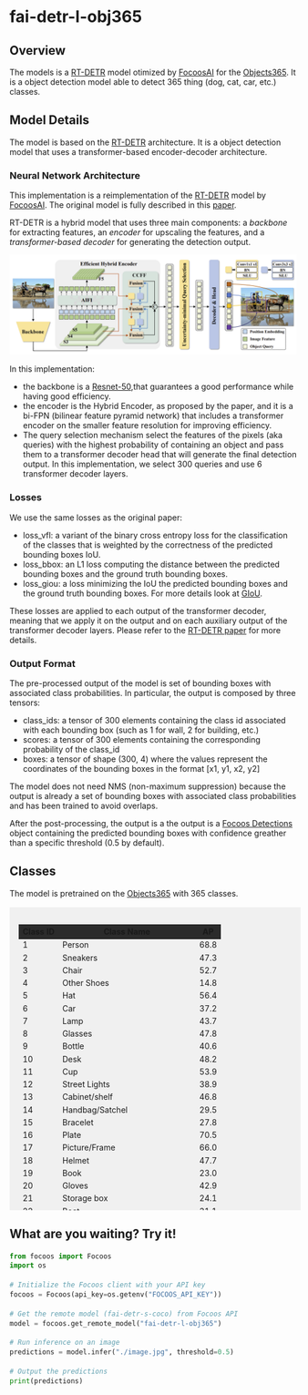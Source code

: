# fai-detr-l-obj365

## Overview
The models is a [RT-DETR](https://github.com/lyuwenyu/RT-DETR) model otimized by [FocoosAI](https://focoos.ai) for the [Objects365](https://www.objects365.org/overview.html). It is a object detection model able to detect 365 thing (dog, cat, car, etc.) classes.


## Model Details
The model is based on the [RT-DETR](https://github.com/lyuwenyu/RT-DETR) architecture. It is a object detection model that uses a transformer-based encoder-decoder architecture.

### Neural Network Architecture
This implementation is a reimplementation of the [RT-DETR](https://github.com/lyuwenyu/RT-DETR) model by [FocoosAI](https://focoos.ai). The original model is fully described in this [paper](https://arxiv.org/abs/2304.08069).

RT-DETR is a hybrid model that uses three main components: a *backbone* for extracting features, an *encoder* for upscaling the features, and a *transformer-based decoder* for generating the detection output.

![alt text](./rt-detr.png)

In this implementation:

- the backbone is a [Resnet-50](https://github.com/pytorch/vision/blob/main/torchvision/models/resnet.py),that guarantees a good performance while having good efficiency.
- the encoder is the Hybrid Encoder, as proposed by the paper, and it is a bi-FPN (bilinear feature pyramid network) that includes a transformer encoder on the smaller feature resolution for improving efficiency.
- The query selection mechanism select the features of the pixels (aka queries) with the highest probability of containing an object and pass them to a transformer decoder head that will generate the final detection output. In this implementation, we select 300 queries and use 6 transformer decoder layers.

### Losses
We use the same losses as the original paper:

- loss_vfl: a variant of the binary cross entropy loss for the classification of the classes that is weighted by the correctness of the predicted bounding boxes IoU.
- loss_bbox: an L1 loss computing the distance between the predicted bounding boxes and the ground truth bounding boxes.
- loss_giou: a loss minimizing the IoU the predicted bounding boxes and the ground truth bounding boxes. For more details look at [GIoU](https://giou.stanford.edu/).

These losses are applied to each output of the transformer decoder, meaning that we apply it on the output and on each auxiliary output of the transformer decoder layers.
Please refer to the [RT-DETR paper](https://arxiv.org/abs/2304.08069) for more details.

### Output Format
The pre-processed output of the model is set of bounding boxes with associated class probabilities. In particular, the output is composed by three tensors:

- class_ids: a tensor of 300 elements containing the class id associated with each bounding box (such as 1 for wall, 2 for building, etc.)
- scores: a tensor of 300 elements containing the corresponding probability of the class_id
- boxes: a tensor of shape (300, 4) where the values represent the coordinates of the bounding boxes in the format [x1, y1, x2, y2]

The model does not need NMS (non-maximum suppression) because the output is already a set of bounding boxes with associated class probabilities and has been trained to avoid overlaps.

After the post-processing, the output is a the output is a [Focoos Detections](https://github.com/FocoosAI/focoos/blob/4a317a269cb7758ea71b255faeba654d21182083/focoos/ports.py#L179) object containing the predicted bounding boxes with confidence greather than a specific threshold (0.5 by default).

## Classes
The model is pretrained on the [Objects365](https://www.objects365.org/overview.html) with 365 classes.

<div class="class-table" markdown>
  <style>
    .class-table {
      max-height: 500px;
      overflow-y: auto;
      /* border: 1px solid #ccc; */
      /* border-radius: 4px; */
      padding: 1rem;
      margin: 1rem 0;
      background: rgba(0,0,0,0.05);
      width: 95%;
      margin-left: auto;
      margin-right: auto;
    }
    .class-table table {
      width: 100%;
    }
    .class-table thead {
      position: sticky;
      top: 0;
      background: #2b2b2b;
      z-index: 1;
    }
  </style>
<table>
  <thead>
    <tr>
      <th>Class ID</th>
      <th>Class Name</th>
      <th>AP</th>
    </tr>
  </thead>
  <tbody>
  <tr>
      <td>1</td>
      <td>Person</td>
      <td>68.8</td>
    </tr>
    <tr>
      <td>2</td>
      <td>Sneakers</td>
      <td>47.3</td>
    </tr>
    <tr>
      <td>3</td>
      <td>Chair</td>
      <td>52.7</td>
    </tr>
    <tr>
      <td>4</td>
      <td>Other Shoes</td>
      <td>14.8</td>
    </tr>
    <tr>
      <td>5</td>
      <td>Hat</td>
      <td>56.4</td>
    </tr>
    <tr>
      <td>6</td>
      <td>Car</td>
      <td>37.2</td>
    </tr>
    <tr>
      <td>7</td>
      <td>Lamp</td>
      <td>43.7</td>
    </tr>
    <tr>
      <td>8</td>
      <td>Glasses</td>
      <td>47.8</td>
    </tr>
    <tr>
      <td>9</td>
      <td>Bottle</td>
      <td>40.6</td>
    </tr>
    <tr>
      <td>10</td>
      <td>Desk</td>
      <td>48.2</td>
    </tr>
    <tr>
      <td>11</td>
      <td>Cup</td>
      <td>53.9</td>
    </tr>
    <tr>
      <td>12</td>
      <td>Street Lights</td>
      <td>38.9</td>
    </tr>
    <tr>
      <td>13</td>
      <td>Cabinet/shelf</td>
      <td>46.8</td>
    </tr>
    <tr>
      <td>14</td>
      <td>Handbag/Satchel</td>
      <td>29.5</td>
    </tr>
    <tr>
      <td>15</td>
      <td>Bracelet</td>
      <td>27.8</td>
    </tr>
    <tr>
      <td>16</td>
      <td>Plate</td>
      <td>70.5</td>
    </tr>
    <tr>
      <td>17</td>
      <td>Picture/Frame</td>
      <td>66.0</td>
    </tr>
    <tr>
      <td>18</td>
      <td>Helmet</td>
      <td>47.7</td>
    </tr>
    <tr>
      <td>19</td>
      <td>Book</td>
      <td>23.0</td>
    </tr>
    <tr>
      <td>20</td>
      <td>Gloves</td>
      <td>42.9</td>
    </tr>
    <tr>
      <td>21</td>
      <td>Storage box</td>
      <td>24.1</td>
    </tr>
    <tr>
      <td>22</td>
      <td>Boat</td>
      <td>31.1</td>
    </tr>
    <tr>
      <td>23</td>
      <td>Leather Shoes</td>
      <td>29.3</td>
    </tr>
    <tr>
      <td>24</td>
      <td>Flower</td>
      <td>39.6</td>
    </tr>
    <tr>
      <td>25</td>
      <td>Bench</td>
      <td>26.6</td>
    </tr>
    <tr>
      <td>26</td>
      <td>Potted Plant</td>
      <td>42.4</td>
    </tr>
    <tr>
      <td>27</td>
      <td>Bowl/Basin</td>
      <td>57.7</td>
    </tr>
    <tr>
      <td>28</td>
      <td>Flag</td>
      <td>38.6</td>
    </tr>
    <tr>
      <td>29</td>
      <td>Pillow</td>
      <td>56.0</td>
    </tr>
    <tr>
      <td>30</td>
      <td>Boots</td>
      <td>39.8</td>
    </tr>
    <tr>
      <td>31</td>
      <td>Vase</td>
      <td>37.1</td>
    </tr>
    <tr>
      <td>32</td>
      <td>Microphone</td>
      <td>39.1</td>
    </tr>
    <tr>
      <td>33</td>
      <td>Necklace</td>
      <td>30.3</td>
    </tr>
    <tr>
      <td>34</td>
      <td>Ring</td>
      <td>19.5</td>
    </tr>
    <tr>
      <td>35</td>
      <td>SUV</td>
      <td>33.4</td>
    </tr>
    <tr>
      <td>36</td>
      <td>Wine Glass</td>
      <td>68.6</td>
    </tr>
    <tr>
      <td>37</td>
      <td>Belt</td>
      <td>35.8</td>
    </tr>
    <tr>
      <td>38</td>
      <td>Moniter/TV</td>
      <td>75.1</td>
    </tr>
    <tr>
      <td>39</td>
      <td>Backpack</td>
      <td>29.9</td>
    </tr>
    <tr>
      <td>40</td>
      <td>Umbrella</td>
      <td>37.4</td>
    </tr>
    <tr>
      <td>41</td>
      <td>Traffic Light</td>
      <td>39.0</td>
    </tr>
    <tr>
      <td>42</td>
      <td>Speaker</td>
      <td>58.3</td>
    </tr>
    <tr>
      <td>43</td>
      <td>Watch</td>
      <td>47.1</td>
    </tr>
    <tr>
      <td>44</td>
      <td>Tie</td>
      <td>37.0</td>
    </tr>
    <tr>
      <td>45</td>
      <td>Trash bin Can</td>
      <td>49.1</td>
    </tr>
    <tr>
      <td>46</td>
      <td>Slippers</td>
      <td>43.9</td>
    </tr>
    <tr>
      <td>47</td>
      <td>Bicycle</td>
      <td>46.8</td>
    </tr>
    <tr>
      <td>48</td>
      <td>Stool</td>
      <td>48.9</td>
    </tr>
    <tr>
      <td>49</td>
      <td>Barrel/bucket</td>
      <td>39.9</td>
    </tr>
    <tr>
      <td>50</td>
      <td>Van</td>
      <td>30.7</td>
    </tr>
    <tr>
      <td>51</td>
      <td>Couch</td>
      <td>62.5</td>
    </tr>
    <tr>
      <td>52</td>
      <td>Sandals</td>
      <td>43.7</td>
    </tr>
    <tr>
      <td>53</td>
      <td>Bakset</td>
      <td>40.1</td>
    </tr>
    <tr>
      <td>54</td>
      <td>Drum</td>
      <td>54.8</td>
    </tr>
    <tr>
      <td>55</td>
      <td>Pen/Pencil</td>
      <td>29.9</td>
    </tr>
    <tr>
      <td>56</td>
      <td>Bus</td>
      <td>45.3</td>
    </tr>
    <tr>
      <td>57</td>
      <td>Wild Bird</td>
      <td>12.6</td>
    </tr>
    <tr>
      <td>58</td>
      <td>High Heels</td>
      <td>41.9</td>
    </tr>
    <tr>
      <td>59</td>
      <td>Motorcycle</td>
      <td>31.8</td>
    </tr>
    <tr>
      <td>60</td>
      <td>Guitar</td>
      <td>64.7</td>
    </tr>
    <tr>
      <td>61</td>
      <td>Carpet</td>
      <td>59.8</td>
    </tr>
    <tr>
      <td>62</td>
      <td>Cell Phone</td>
      <td>43.8</td>
    </tr>
    <tr>
      <td>63</td>
      <td>Bread</td>
      <td>23.6</td>
    </tr>
    <tr>
      <td>64</td>
      <td>Camera</td>
      <td>32.8</td>
    </tr>
    <tr>
      <td>65</td>
      <td>Canned</td>
      <td>37.4</td>
    </tr>
    <tr>
      <td>66</td>
      <td>Truck</td>
      <td>23.0</td>
    </tr>
    <tr>
      <td>67</td>
      <td>Traffic cone</td>
      <td>44.5</td>
    </tr>
    <tr>
      <td>68</td>
      <td>Cymbal</td>
      <td>55.7</td>
    </tr>
    <tr>
      <td>69</td>
      <td>Lifesaver</td>
      <td>31.2</td>
    </tr>
    <tr>
      <td>70</td>
      <td>Towel</td>
      <td>54.0</td>
    </tr>
    <tr>
      <td>71</td>
      <td>Stuffed Toy</td>
      <td>40.7</td>
    </tr>
    <tr>
      <td>72</td>
      <td>Candle</td>
      <td>30.5</td>
    </tr>
    <tr>
      <td>73</td>
      <td>Sailboat</td>
      <td>55.5</td>
    </tr>
    <tr>
      <td>74</td>
      <td>Laptop</td>
      <td>73.8</td>
    </tr>
    <tr>
      <td>75</td>
      <td>Awning</td>
      <td>27.4</td>
    </tr>
    <tr>
      <td>76</td>
      <td>Bed</td>
      <td>66.1</td>
    </tr>
    <tr>
      <td>77</td>
      <td>Faucet</td>
      <td>41.8</td>
    </tr>
    <tr>
      <td>78</td>
      <td>Tent</td>
      <td>30.8</td>
    </tr>
    <tr>
      <td>79</td>
      <td>Horse</td>
      <td>46.3</td>
    </tr>
    <tr>
      <td>80</td>
      <td>Mirror</td>
      <td>59.0</td>
    </tr>
    <tr>
      <td>81</td>
      <td>Power outlet</td>
      <td>43.1</td>
    </tr>
    <tr>
      <td>82</td>
      <td>Sink</td>
      <td>53.3</td>
    </tr>
    <tr>
      <td>83</td>
      <td>Apple</td>
      <td>22.0</td>
    </tr>
    <tr>
      <td>84</td>
      <td>Air Conditioner</td>
      <td>30.1</td>
    </tr>
    <tr>
      <td>85</td>
      <td>Knife</td>
      <td>46.1</td>
    </tr>
    <tr>
      <td>86</td>
      <td>Hockey Stick</td>
      <td>59.0</td>
    </tr>
    <tr>
      <td>87</td>
      <td>Paddle</td>
      <td>25.5</td>
    </tr>
    <tr>
      <td>88</td>
      <td>Pickup Truck</td>
      <td>45.2</td>
    </tr>
    <tr>
      <td>89</td>
      <td>Fork</td>
      <td>57.7</td>
    </tr>
    <tr>
      <td>90</td>
      <td>Traffic Sign</td>
      <td>30.0</td>
    </tr>
    <tr>
      <td>91</td>
      <td>Ballon</td>
      <td>47.7</td>
    </tr>
    <tr>
      <td>92</td>
      <td>Tripod</td>
      <td>29.7</td>
    </tr>
    <tr>
      <td>93</td>
      <td>Dog</td>
      <td>58.5</td>
    </tr>
    <tr>
      <td>94</td>
      <td>Spoon</td>
      <td>46.7</td>
    </tr>
    <tr>
      <td>95</td>
      <td>Clock</td>
      <td>61.6</td>
    </tr>
    <tr>
      <td>96</td>
      <td>Pot</td>
      <td>44.3</td>
    </tr>
    <tr>
      <td>97</td>
      <td>Cow</td>
      <td>18.7</td>
    </tr>
    <tr>
      <td>98</td>
      <td>Cake</td>
      <td>15.7</td>
    </tr>
    <tr>
      <td>99</td>
      <td>Dinning Table</td>
      <td>46.2</td>
    </tr>
    <tr>
      <td>100</td>
      <td>Sheep</td>
      <td>30.5</td>
    </tr>
    <tr>
      <td>101</td>
      <td>Hanger</td>
      <td>9.9</td>
    </tr>
    <tr>
      <td>102</td>
      <td>Blackboard/Whiteboard</td>
      <td>47.5</td>
    </tr>
    <tr>
      <td>103</td>
      <td>Napkin</td>
      <td>35.5</td>
    </tr>
    <tr>
      <td>104</td>
      <td>Other Fish</td>
      <td>30.4</td>
    </tr>
    <tr>
      <td>105</td>
      <td>Orange/Tangerine</td>
      <td>10.8</td>
    </tr>
    <tr>
      <td>106</td>
      <td>Toiletry</td>
      <td>30.1</td>
    </tr>
    <tr>
      <td>107</td>
      <td>Keyboard</td>
      <td>71.8</td>
    </tr>
    <tr>
      <td>108</td>
      <td>Tomato</td>
      <td>36.4</td>
    </tr>
    <tr>
      <td>109</td>
      <td>Lantern</td>
      <td>47.7</td>
    </tr>
    <tr>
      <td>110</td>
      <td>Machinery Vehicle</td>
      <td>30.5</td>
    </tr>
    <tr>
      <td>111</td>
      <td>Fan</td>
      <td>49.4</td>
    </tr>
    <tr>
      <td>112</td>
      <td>Green Vegetables</td>
      <td>13.2</td>
    </tr>
    <tr>
      <td>113</td>
      <td>Banana</td>
      <td>30.2</td>
    </tr>
    <tr>
      <td>114</td>
      <td>Baseball Glove</td>
      <td>38.8</td>
    </tr>
    <tr>
      <td>115</td>
      <td>Airplane</td>
      <td>60.9</td>
    </tr>
    <tr>
      <td>116</td>
      <td>Mouse</td>
      <td>61.5</td>
    </tr>
    <tr>
      <td>117</td>
      <td>Train</td>
      <td>50.5</td>
    </tr>
    <tr>
      <td>118</td>
      <td>Pumpkin</td>
      <td>53.4</td>
    </tr>
    <tr>
      <td>119</td>
      <td>Soccer</td>
      <td>29.0</td>
    </tr>
    <tr>
      <td>120</td>
      <td>Skiboard</td>
      <td>24.3</td>
    </tr>
    <tr>
      <td>121</td>
      <td>Luggage</td>
      <td>32.5</td>
    </tr>
    <tr>
      <td>122</td>
      <td>Nightstand</td>
      <td>62.3</td>
    </tr>
    <tr>
      <td>123</td>
      <td>Tea pot</td>
      <td>31.7</td>
    </tr>
    <tr>
      <td>124</td>
      <td>Telephone</td>
      <td>45.8</td>
    </tr>
    <tr>
      <td>125</td>
      <td>Trolley</td>
      <td>36.8</td>
    </tr>
    <tr>
      <td>126</td>
      <td>Head Phone</td>
      <td>40.9</td>
    </tr>
    <tr>
      <td>127</td>
      <td>Sports Car</td>
      <td>67.8</td>
    </tr>
    <tr>
      <td>128</td>
      <td>Stop Sign</td>
      <td>49.3</td>
    </tr>
    <tr>
      <td>129</td>
      <td>Dessert</td>
      <td>28.7</td>
    </tr>
    <tr>
      <td>130</td>
      <td>Scooter</td>
      <td>35.5</td>
    </tr>
    <tr>
      <td>131</td>
      <td>Stroller</td>
      <td>42.7</td>
    </tr>
    <tr>
      <td>132</td>
      <td>Crane</td>
      <td>46.0</td>
    </tr>
    <tr>
      <td>133</td>
      <td>Remote</td>
      <td>47.1</td>
    </tr>
    <tr>
      <td>134</td>
      <td>Refrigerator</td>
      <td>70.2</td>
    </tr>
    <tr>
      <td>135</td>
      <td>Oven</td>
      <td>51.9</td>
    </tr>
    <tr>
      <td>136</td>
      <td>Lemon</td>
      <td>33.4</td>
    </tr>
    <tr>
      <td>137</td>
      <td>Duck</td>
      <td>43.3</td>
    </tr>
    <tr>
      <td>138</td>
      <td>Baseball Bat</td>
      <td>40.4</td>
    </tr>
    <tr>
      <td>139</td>
      <td>Surveillance Camera</td>
      <td>24.2</td>
    </tr>
    <tr>
      <td>140</td>
      <td>Cat</td>
      <td>67.5</td>
    </tr>
    <tr>
      <td>141</td>
      <td>Jug</td>
      <td>24.1</td>
    </tr>
    <tr>
      <td>142</td>
      <td>Broccoli</td>
      <td>29.3</td>
    </tr>
    <tr>
      <td>143</td>
      <td>Piano</td>
      <td>41.5</td>
    </tr>
    <tr>
      <td>144</td>
      <td>Pizza</td>
      <td>50.9</td>
    </tr>
    <tr>
      <td>145</td>
      <td>Elephant</td>
      <td>66.9</td>
    </tr>
    <tr>
      <td>146</td>
      <td>Skateboard</td>
      <td>19.0</td>
    </tr>
    <tr>
      <td>147</td>
      <td>Surfboard</td>
      <td>44.0</td>
    </tr>
    <tr>
      <td>148</td>
      <td>Gun</td>
      <td>23.8</td>
    </tr>
    <tr>
      <td>149</td>
      <td>Skating and Skiing shoes</td>
      <td>64.6</td>
    </tr>
    <tr>
      <td>150</td>
      <td>Gas stove</td>
      <td>39.2</td>
    </tr>
    <tr>
      <td>151</td>
      <td>Donut</td>
      <td>45.0</td>
    </tr>
    <tr>
      <td>152</td>
      <td>Bow Tie</td>
      <td>28.8</td>
    </tr>
    <tr>
      <td>153</td>
      <td>Carrot</td>
      <td>15.6</td>
    </tr>
    <tr>
      <td>154</td>
      <td>Toilet</td>
      <td>73.2</td>
    </tr>
    <tr>
      <td>155</td>
      <td>Kite</td>
      <td>44.1</td>
    </tr>
    <tr>
      <td>156</td>
      <td>Strawberry</td>
      <td>24.2</td>
    </tr>
    <tr>
      <td>157</td>
      <td>Other Balls</td>
      <td>36.1</td>
    </tr>
    <tr>
      <td>158</td>
      <td>Shovel</td>
      <td>18.9</td>
    </tr>
    <tr>
      <td>159</td>
      <td>Pepper</td>
      <td>18.5</td>
    </tr>
    <tr>
      <td>160</td>
      <td>Computer Box</td>
      <td>49.3</td>
    </tr>
    <tr>
      <td>161</td>
      <td>Toilet Paper</td>
      <td>39.0</td>
    </tr>
    <tr>
      <td>162</td>
      <td>Cleaning Products</td>
      <td>21.1</td>
    </tr>
    <tr>
      <td>163</td>
      <td>Chopsticks</td>
      <td>40.3</td>
    </tr>
    <tr>
      <td>164</td>
      <td>Microwave</td>
      <td>68.0</td>
    </tr>
    <tr>
      <td>165</td>
      <td>Pigeon</td>
      <td>48.1</td>
    </tr>
    <tr>
      <td>166</td>
      <td>Baseball</td>
      <td>32.6</td>
    </tr>
    <tr>
      <td>167</td>
      <td>Cutting/chopping Board</td>
      <td>40.9</td>
    </tr>
    <tr>
      <td>168</td>
      <td>Coffee Table</td>
      <td>49.8</td>
    </tr>
    <tr>
      <td>169</td>
      <td>Side Table</td>
      <td>34.6</td>
    </tr>
    <tr>
      <td>170</td>
      <td>Scissors</td>
      <td>28.1</td>
    </tr>
    <tr>
      <td>171</td>
      <td>Marker</td>
      <td>20.6</td>
    </tr>
    <tr>
      <td>172</td>
      <td>Pie</td>
      <td>20.8</td>
    </tr>
    <tr>
      <td>173</td>
      <td>Ladder</td>
      <td>34.4</td>
    </tr>
    <tr>
      <td>174</td>
      <td>Snowboard</td>
      <td>36.8</td>
    </tr>
    <tr>
      <td>175</td>
      <td>Cookies</td>
      <td>13.0</td>
    </tr>
    <tr>
      <td>176</td>
      <td>Radiator</td>
      <td>50.3</td>
    </tr>
    <tr>
      <td>177</td>
      <td>Fire Hydrant</td>
      <td>47.6</td>
    </tr>
    <tr>
      <td>178</td>
      <td>Basketball</td>
      <td>32.9</td>
    </tr>
    <tr>
      <td>179</td>
      <td>Zebra</td>
      <td>58.3</td>
    </tr>
    <tr>
      <td>180</td>
      <td>Grape</td>
      <td>10.4</td>
    </tr>
    <tr>
      <td>181</td>
      <td>Giraffe</td>
      <td>64.0</td>
    </tr>
    <tr>
      <td>182</td>
      <td>Potato</td>
      <td>11.0</td>
    </tr>
    <tr>
      <td>183</td>
      <td>Sausage</td>
      <td>25.1</td>
    </tr>
    <tr>
      <td>184</td>
      <td>Tricycle</td>
      <td>27.4</td>
    </tr>
    <tr>
      <td>185</td>
      <td>Violin</td>
      <td>39.6</td>
    </tr>
    <tr>
      <td>186</td>
      <td>Egg</td>
      <td>34.7</td>
    </tr>
    <tr>
      <td>187</td>
      <td>Fire Extinguisher</td>
      <td>47.3</td>
    </tr>
    <tr>
      <td>188</td>
      <td>Candy</td>
      <td>1.9</td>
    </tr>
    <tr>
      <td>189</td>
      <td>Fire Truck</td>
      <td>55.7</td>
    </tr>
    <tr>
      <td>190</td>
      <td>Billards</td>
      <td>63.0</td>
    </tr>
    <tr>
      <td>191</td>
      <td>Converter</td>
      <td>18.0</td>
    </tr>
    <tr>
      <td>192</td>
      <td>Bathtub</td>
      <td>58.8</td>
    </tr>
    <tr>
      <td>193</td>
      <td>Wheelchair</td>
      <td>62.9</td>
    </tr>
    <tr>
      <td>194</td>
      <td>Golf Club</td>
      <td>33.8</td>
    </tr>
    <tr>
      <td>195</td>
      <td>Briefcase</td>
      <td>35.1</td>
    </tr>
    <tr>
      <td>196</td>
      <td>Cucumber</td>
      <td>26.6</td>
    </tr>
    <tr>
      <td>197</td>
      <td>Cigar/Cigarette</td>
      <td>11.2</td>
    </tr>
    <tr>
      <td>198</td>
      <td>Paint Brush</td>
      <td>15.0</td>
    </tr>
    <tr>
      <td>199</td>
      <td>Pear</td>
      <td>5.5</td>
    </tr>
    <tr>
      <td>200</td>
      <td>Heavy Truck</td>
      <td>35.3</td>
    </tr>
    <tr>
      <td>201</td>
      <td>Hamburger</td>
      <td>40.5</td>
    </tr>
    <tr>
      <td>202</td>
      <td>Extractor</td>
      <td>62.7</td>
    </tr>
    <tr>
      <td>203</td>
      <td>Extention Cord</td>
      <td>19.1</td>
    </tr>
    <tr>
      <td>204</td>
      <td>Tong</td>
      <td>16.4</td>
    </tr>
    <tr>
      <td>205</td>
      <td>Tennis Racket</td>
      <td>51.4</td>
    </tr>
    <tr>
      <td>206</td>
      <td>Folder</td>
      <td>8.8</td>
    </tr>
    <tr>
      <td>207</td>
      <td>American Football</td>
      <td>22.6</td>
    </tr>
    <tr>
      <td>208</td>
      <td>earphone</td>
      <td>7.6</td>
    </tr>
    <tr>
      <td>209</td>
      <td>Mask</td>
      <td>36.9</td>
    </tr>
    <tr>
      <td>210</td>
      <td>Kettle</td>
      <td>43.9</td>
    </tr>
    <tr>
      <td>211</td>
      <td>Tennis</td>
      <td>37.3</td>
    </tr>
    <tr>
      <td>212</td>
      <td>Ship</td>
      <td>49.0</td>
    </tr>
    <tr>
      <td>213</td>
      <td>Swing</td>
      <td>48.4</td>
    </tr>
    <tr>
      <td>214</td>
      <td>Coffee Machine</td>
      <td>50.3</td>
    </tr>
    <tr>
      <td>215</td>
      <td>Slide</td>
      <td>46.7</td>
    </tr>
    <tr>
      <td>216</td>
      <td>Carriage</td>
      <td>59.5</td>
    </tr>
    <tr>
      <td>217</td>
      <td>Onion</td>
      <td>7.4</td>
    </tr>
    <tr>
      <td>218</td>
      <td>Green beans</td>
      <td>3.6</td>
    </tr>
    <tr>
      <td>219</td>
      <td>Projector</td>
      <td>48.6</td>
    </tr>
    <tr>
      <td>220</td>
      <td>Frisbee</td>
      <td>33.0</td>
    </tr>
    <tr>
      <td>221</td>
      <td>Washing Machine/Drying Machine</td>
      <td>53.6</td>
    </tr>
    <tr>
      <td>222</td>
      <td>Chicken</td>
      <td>49.5</td>
    </tr>
    <tr>
      <td>223</td>
      <td>Printer</td>
      <td>54.8</td>
    </tr>
    <tr>
      <td>224</td>
      <td>Watermelon</td>
      <td>28.7</td>
    </tr>
    <tr>
      <td>225</td>
      <td>Saxophone</td>
      <td>52.2</td>
    </tr>
    <tr>
      <td>226</td>
      <td>Tissue</td>
      <td>31.6</td>
    </tr>
    <tr>
      <td>227</td>
      <td>Toothbrush</td>
      <td>23.6</td>
    </tr>
    <tr>
      <td>228</td>
      <td>Ice cream</td>
      <td>27.6</td>
    </tr>
    <tr>
      <td>229</td>
      <td>Hotair ballon</td>
      <td>77.2</td>
    </tr>
    <tr>
      <td>230</td>
      <td>Cello</td>
      <td>45.9</td>
    </tr>
    <tr>
      <td>231</td>
      <td>French Fries</td>
      <td>42.7</td>
    </tr>
    <tr>
      <td>232</td>
      <td>Scale</td>
      <td>28.3</td>
    </tr>
    <tr>
      <td>233</td>
      <td>Trophy</td>
      <td>37.6</td>
    </tr>
    <tr>
      <td>234</td>
      <td>Cabbage</td>
      <td>11.9</td>
    </tr>
    <tr>
      <td>235</td>
      <td>Hot dog</td>
      <td>39.9</td>
    </tr>
    <tr>
      <td>236</td>
      <td>Blender</td>
      <td>44.3</td>
    </tr>
    <tr>
      <td>237</td>
      <td>Peach</td>
      <td>6.2</td>
    </tr>
    <tr>
      <td>238</td>
      <td>Rice</td>
      <td>44.3</td>
    </tr>
    <tr>
      <td>239</td>
      <td>Wallet/Purse</td>
      <td>30.4</td>
    </tr>
    <tr>
      <td>240</td>
      <td>Volleyball</td>
      <td>51.2</td>
    </tr>
    <tr>
      <td>241</td>
      <td>Deer</td>
      <td>45.0</td>
    </tr>
    <tr>
      <td>242</td>
      <td>Goose</td>
      <td>17.5</td>
    </tr>
    <tr>
      <td>243</td>
      <td>Tape</td>
      <td>24.0</td>
    </tr>
    <tr>
      <td>244</td>
      <td>Tablet</td>
      <td>39.9</td>
    </tr>
    <tr>
      <td>245</td>
      <td>Cosmetics</td>
      <td>18.8</td>
    </tr>
    <tr>
      <td>246</td>
      <td>Trumpet</td>
      <td>36.7</td>
    </tr>
    <tr>
      <td>247</td>
      <td>Pineapple</td>
      <td>19.1</td>
    </tr>
    <tr>
      <td>248</td>
      <td>Golf Ball</td>
      <td>39.5</td>
    </tr>
    <tr>
      <td>249</td>
      <td>Ambulance</td>
      <td>78.2</td>
    </tr>
    <tr>
      <td>250</td>
      <td>Parking meter</td>
      <td>33.8</td>
    </tr>
    <tr>
      <td>251</td>
      <td>Mango</td>
      <td>0.8</td>
    </tr>
    <tr>
      <td>252</td>
      <td>Key</td>
      <td>3.0</td>
    </tr>
    <tr>
      <td>253</td>
      <td>Hurdle</td>
      <td>33.9</td>
    </tr>
    <tr>
      <td>254</td>
      <td>Fishing Rod</td>
      <td>29.1</td>
    </tr>
    <tr>
      <td>255</td>
      <td>Medal</td>
      <td>22.8</td>
    </tr>
    <tr>
      <td>256</td>
      <td>Flute</td>
      <td>31.9</td>
    </tr>
    <tr>
      <td>257</td>
      <td>Brush</td>
      <td>8.2</td>
    </tr>
    <tr>
      <td>258</td>
      <td>Penguin</td>
      <td>57.5</td>
    </tr>
    <tr>
      <td>259</td>
      <td>Megaphone</td>
      <td>18.8</td>
    </tr>
    <tr>
      <td>260</td>
      <td>Corn</td>
      <td>22.4</td>
    </tr>
    <tr>
      <td>261</td>
      <td>Lettuce</td>
      <td>2.3</td>
    </tr>
    <tr>
      <td>262</td>
      <td>Garlic</td>
      <td>16.8</td>
    </tr>
    <tr>
      <td>263</td>
      <td>Swan</td>
      <td>46.1</td>
    </tr>
    <tr>
      <td>264</td>
      <td>Helicopter</td>
      <td>42.7</td>
    </tr>
    <tr>
      <td>265</td>
      <td>Green Onion</td>
      <td>0.5</td>
    </tr>
    <tr>
      <td>266</td>
      <td>Sandwich</td>
      <td>29.5</td>
    </tr>
    <tr>
      <td>267</td>
      <td>Nuts</td>
      <td>0.6</td>
    </tr>
    <tr>
      <td>268</td>
      <td>Speed Limit Sign</td>
      <td>43.4</td>
    </tr>
    <tr>
      <td>269</td>
      <td>Induction Cooker</td>
      <td>27.3</td>
    </tr>
    <tr>
      <td>270</td>
      <td>Broom</td>
      <td>19.6</td>
    </tr>
    <tr>
      <td>271</td>
      <td>Trombone</td>
      <td>33.0</td>
    </tr>
    <tr>
      <td>272</td>
      <td>Plum</td>
      <td>3.7</td>
    </tr>
    <tr>
      <td>273</td>
      <td>Rickshaw</td>
      <td>24.7</td>
    </tr>
    <tr>
      <td>274</td>
      <td>Goldfish</td>
      <td>14.3</td>
    </tr>
    <tr>
      <td>275</td>
      <td>Kiwi fruit</td>
      <td>8.3</td>
    </tr>
    <tr>
      <td>276</td>
      <td>Router/modem</td>
      <td>14.5</td>
    </tr>
    <tr>
      <td>277</td>
      <td>Poker Card</td>
      <td>31.2</td>
    </tr>
    <tr>
      <td>278</td>
      <td>Toaster</td>
      <td>48.6</td>
    </tr>
    <tr>
      <td>279</td>
      <td>Shrimp</td>
      <td>5.0</td>
    </tr>
    <tr>
      <td>280</td>
      <td>Sushi</td>
      <td>22.3</td>
    </tr>
    <tr>
      <td>281</td>
      <td>Cheese</td>
      <td>21.2</td>
    </tr>
    <tr>
      <td>282</td>
      <td>Notepaper</td>
      <td>9.3</td>
    </tr>
    <tr>
      <td>283</td>
      <td>Cherry</td>
      <td>4.3</td>
    </tr>
    <tr>
      <td>284</td>
      <td>Pliers</td>
      <td>12.2</td>
    </tr>
    <tr>
      <td>285</td>
      <td>CD</td>
      <td>21.1</td>
    </tr>
    <tr>
      <td>286</td>
      <td>Pasta</td>
      <td>36.3</td>
    </tr>
    <tr>
      <td>287</td>
      <td>Hammer</td>
      <td>20.6</td>
    </tr>
    <tr>
      <td>288</td>
      <td>Cue</td>
      <td>46.2</td>
    </tr>
    <tr>
      <td>289</td>
      <td>Avocado</td>
      <td>9.8</td>
    </tr>
    <tr>
      <td>290</td>
      <td>Hamimelon</td>
      <td>2.9</td>
    </tr>
    <tr>
      <td>291</td>
      <td>Flask</td>
      <td>31.2</td>
    </tr>
    <tr>
      <td>292</td>
      <td>Mushroon</td>
      <td>3.1</td>
    </tr>
    <tr>
      <td>293</td>
      <td>Screwdriver</td>
      <td>13.6</td>
    </tr>
    <tr>
      <td>294</td>
      <td>Soap</td>
      <td>19.0</td>
    </tr>
    <tr>
      <td>295</td>
      <td>Recorder</td>
      <td>32.9</td>
    </tr>
    <tr>
      <td>296</td>
      <td>Bear</td>
      <td>46.2</td>
    </tr>
    <tr>
      <td>297</td>
      <td>Eggplant</td>
      <td>8.8</td>
    </tr>
    <tr>
      <td>298</td>
      <td>Board Eraser</td>
      <td>38.7</td>
    </tr>
    <tr>
      <td>299</td>
      <td>Coconut</td>
      <td>10.0</td>
    </tr>
    <tr>
      <td>300</td>
      <td>Tape Measur/ Ruler</td>
      <td>15.0</td>
    </tr>
    <tr>
      <td>301</td>
      <td>Pig</td>
      <td>50.0</td>
    </tr>
    <tr>
      <td>302</td>
      <td>Showerhead</td>
      <td>11.6</td>
    </tr>
    <tr>
      <td>303</td>
      <td>Globe</td>
      <td>57.1</td>
    </tr>
    <tr>
      <td>304</td>
      <td>Chips</td>
      <td>13.7</td>
    </tr>
    <tr>
      <td>305</td>
      <td>Steak</td>
      <td>28.2</td>
    </tr>
    <tr>
      <td>306</td>
      <td>Crosswalk Sign</td>
      <td>48.2</td>
    </tr>
    <tr>
      <td>307</td>
      <td>Stapler</td>
      <td>27.2</td>
    </tr>
    <tr>
      <td>308</td>
      <td>Campel</td>
      <td>55.3</td>
    </tr>
    <tr>
      <td>309</td>
      <td>Formula 1</td>
      <td>59.1</td>
    </tr>
    <tr>
      <td>310</td>
      <td>Pomegranate</td>
      <td>3.9</td>
    </tr>
    <tr>
      <td>311</td>
      <td>Dishwasher</td>
      <td>53.1</td>
    </tr>
    <tr>
      <td>312</td>
      <td>Crab</td>
      <td>11.6</td>
    </tr>
    <tr>
      <td>313</td>
      <td>Hoverboard</td>
      <td>29.9</td>
    </tr>
    <tr>
      <td>314</td>
      <td>Meat ball</td>
      <td>7.6</td>
    </tr>
    <tr>
      <td>315</td>
      <td>Rice Cooker</td>
      <td>30.5</td>
    </tr>
    <tr>
      <td>316</td>
      <td>Tuba</td>
      <td>24.6</td>
    </tr>
    <tr>
      <td>317</td>
      <td>Calculator</td>
      <td>38.0</td>
    </tr>
    <tr>
      <td>318</td>
      <td>Papaya</td>
      <td>4.3</td>
    </tr>
    <tr>
      <td>319</td>
      <td>Antelope</td>
      <td>24.4</td>
    </tr>
    <tr>
      <td>320</td>
      <td>Parrot</td>
      <td>34.1</td>
    </tr>
    <tr>
      <td>321</td>
      <td>Seal</td>
      <td>41.1</td>
    </tr>
    <tr>
      <td>322</td>
      <td>Buttefly</td>
      <td>36.4</td>
    </tr>
    <tr>
      <td>323</td>
      <td>Dumbbell</td>
      <td>8.0</td>
    </tr>
    <tr>
      <td>324</td>
      <td>Donkey</td>
      <td>42.0</td>
    </tr>
    <tr>
      <td>325</td>
      <td>Lion</td>
      <td>33.8</td>
    </tr>
    <tr>
      <td>326</td>
      <td>Urinal</td>
      <td>53.0</td>
    </tr>
    <tr>
      <td>327</td>
      <td>Dolphin</td>
      <td>39.5</td>
    </tr>
    <tr>
      <td>328</td>
      <td>Electric Drill</td>
      <td>24.1</td>
    </tr>
    <tr>
      <td>329</td>
      <td>Hair Dryer</td>
      <td>10.0</td>
    </tr>
    <tr>
      <td>330</td>
      <td>Egg tart</td>
      <td>5.1</td>
    </tr>
    <tr>
      <td>331</td>
      <td>Jellyfish</td>
      <td>40.2</td>
    </tr>
    <tr>
      <td>332</td>
      <td>Treadmill</td>
      <td>43.9</td>
    </tr>
    <tr>
      <td>333</td>
      <td>Lighter</td>
      <td>12.6</td>
    </tr>
    <tr>
      <td>334</td>
      <td>Grapefruit</td>
      <td>1.2</td>
    </tr>
    <tr>
      <td>335</td>
      <td>Game board</td>
      <td>37.3</td>
    </tr>
    <tr>
      <td>336</td>
      <td>Mop</td>
      <td>5.8</td>
    </tr>
    <tr>
      <td>337</td>
      <td>Radish</td>
      <td>0.6</td>
    </tr>
    <tr>
      <td>338</td>
      <td>Baozi</td>
      <td>40.2</td>
    </tr>
    <tr>
      <td>339</td>
      <td>Target</td>
      <td>14.6</td>
    </tr>
    <tr>
      <td>340</td>
      <td>French</td>
      <td>27.3</td>
    </tr>
    <tr>
      <td>341</td>
      <td>Spring Rolls</td>
      <td>29.1</td>
    </tr>
    <tr>
      <td>342</td>
      <td>Monkey</td>
      <td>37.8</td>
    </tr>
    <tr>
      <td>343</td>
      <td>Rabbit</td>
      <td>36.4</td>
    </tr>
    <tr>
      <td>344</td>
      <td>Pencil Case</td>
      <td>22.8</td>
    </tr>
    <tr>
      <td>345</td>
      <td>Yak</td>
      <td>37.7</td>
    </tr>
    <tr>
      <td>346</td>
      <td>Red Cabbage</td>
      <td>7.1</td>
    </tr>
    <tr>
      <td>347</td>
      <td>Binoculars</td>
      <td>15.7</td>
    </tr>
    <tr>
      <td>348</td>
      <td>Asparagus</td>
      <td>4.1</td>
    </tr>
    <tr>
      <td>349</td>
      <td>Barbell</td>
      <td>17.1</td>
    </tr>
    <tr>
      <td>350</td>
      <td>Scallop</td>
      <td>12.4</td>
    </tr>
    <tr>
      <td>351</td>
      <td>Noddles</td>
      <td>21.1</td>
    </tr>
    <tr>
      <td>352</td>
      <td>Comb</td>
      <td>14.1</td>
    </tr>
    <tr>
      <td>353</td>
      <td>Dumpling</td>
      <td>5.2</td>
    </tr>
    <tr>
      <td>354</td>
      <td>Oyster</td>
      <td>17.6</td>
    </tr>
    <tr>
      <td>355</td>
      <td>Table Teniis paddle</td>
      <td>22.2</td>
    </tr>
    <tr>
      <td>356</td>
      <td>Cosmetics Brush/Eyeliner Pencil</td>
      <td>40.3</td>
    </tr>
    <tr>
      <td>357</td>
      <td>Chainsaw</td>
      <td>13.8</td>
    </tr>
    <tr>
      <td>358</td>
      <td>Eraser</td>
      <td>16.4</td>
    </tr>
    <tr>
      <td>359</td>
      <td>Lobster</td>
      <td>18.0</td>
    </tr>
    <tr>
      <td>360</td>
      <td>Durian</td>
      <td>33.7</td>
    </tr>
    <tr>
      <td>361</td>
      <td>Okra</td>
      <td>0.1</td>
    </tr>
    <tr>
      <td>362</td>
      <td>Lipstick</td>
      <td>36.3</td>
    </tr>
    <tr>
      <td>363</td>
      <td>Cosmetics Mirror</td>
      <td>8.2</td>
    </tr>
    <tr>
      <td>364</td>
      <td>Curling</td>
      <td>44.7</td>
    </tr>
    <tr>
      <td>365</td>
      <td>Table Tennis</td>
      <td>25.1</td>
    </tr>
  </tbody>
</table>

</div>


## What are you waiting? Try it!
```python
from focoos import Focoos
import os

# Initialize the Focoos client with your API key
focoos = Focoos(api_key=os.getenv("FOCOOS_API_KEY"))

# Get the remote model (fai-detr-s-coco) from Focoos API
model = focoos.get_remote_model("fai-detr-l-obj365")

# Run inference on an image
predictions = model.infer("./image.jpg", threshold=0.5)

# Output the predictions
print(predictions)
```
